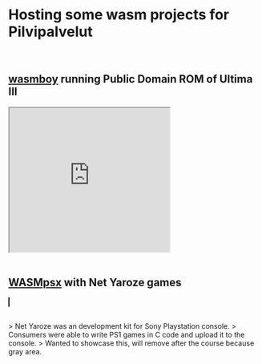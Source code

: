 # Hosting some wasm projects for Pilvipalvelut
<br>

## [wasmboy](https://github.com/torch2424/wasmboy) running Public Domain ROM of Ultima III
<iframe title="WasmBoy Iframe Embed" width="320" height="288" allowfullscreen="true" src="https://wasmboy.app/iframe/?rom-url=https://raw.githubusercontent.com/veliok/veliok.github.io/main/gb/ult3.gb"> </iframe>
<br><br>

## [WASMpsx](https://github.com/js-emulators/wasmpsx) with Net Yaroze games
<script src="ps1/wasmpsx.min.js"></script>

<wasmpsx-player id="wasmpsx-element" style="width:640px; height:480px; border:1px solid black;"></wasmpsx-player>

<script>
customElements.whenDefined("wasmpsx-player").then(() => {
    const player = document.getElementById("wasmpsx-element");

    if (!player) {
        console.error("Player element not found!");
        return;
    }

    player.fetchFile("ps1/intro.exe", "intro.exe").then(() => {
        player.readFile("intro.exe");
    }).catch(err => console.error("Failed to load file:", err));
});
</script>

<br>
> Net Yaroze was an development kit for Sony Playstation console.
> Consumers were able to write PS1 games in C code and upload it to the console.
> Wanted to showcase this, will remove after the course because gray area.


